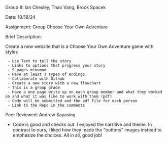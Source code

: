 Group 8: Ian Chesley, Thao Vang, Brock Spacek

Date: 10/18/24

Assignment: Group Choose Your Own Adventure

Brief Description: 

  Create a new website that is a Choose Your Own Adventure game with styles
  
     - Use Text to tell the story
     - Links to options that progress your story
     - 9 pages minumum
     - Have at least 3 types of endings.
     - Collaborate with Github
     - Create a new story with a new flowchart 
     - This is a group grade 
     - Have a one page write up on each group member and what they worked on and what it was like to work with them (pdf)
     - Code will be submitted and the pdf file for each person
     - Link to the Repo in the comments

Peer Reviewed: Andrew Sayasing
  - Code is good and checks out. I enjoyed the narritive and theme. In contrast to ours, I liked how they made the "buttons" images instead to emphasize the choices. All in all, good job!


